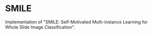 # SMILE
Implementation of "SMILE: Self-Motivated Multi-instance Learning for Whole Slide Image Classification".

